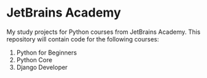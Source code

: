 # JetBrains Academy
My study projects for Python courses from JetBrains Academy. This repository will contain code for the following courses:
1. Python for Beginners
2. Python Core
3. Django Developer  
